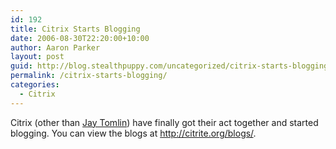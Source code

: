 ```yaml
---
id: 192
title: Citrix Starts Blogging
date: 2006-08-30T22:20:00+10:00
author: Aaron Parker
layout: post
guid: http://blog.stealthpuppy.com/uncategorized/citrix-starts-blogging
permalink: /citrix-starts-blogging/
categories:
  - Citrix
---
```

Citrix (other than [Jay Tomlin](http://www.jaytomlin.com/blog)) have finally got their act together and started blogging. You can view the blogs at <http://citrite.org/blogs/>.
